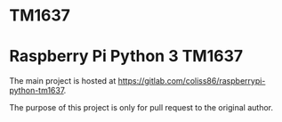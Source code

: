 # TM1637
# Raspberry Pi Python 3 TM1637

The main project is hosted at https://gitlab.com/coliss86/raspberrypi-python-tm1637.

The purpose of this project is only for pull request to the original author.
